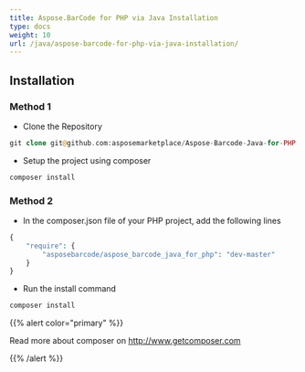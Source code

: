 ```yaml
---
title: Aspose.BarCode for PHP via Java Installation
type: docs
weight: 10
url: /java/aspose-barcode-for-php-via-java-installation/
---
```



## **Installation**
### **Method 1**
- Clone the Repository

``` php
git clone git@github.com:asposemarketplace/Aspose-Barcode-Java-for-PHP.git
```

- Setup the project using composer

``` php 
composer install
```

### **Method 2**
- In the composer.json file of your PHP project, add the following lines

``` php
{    
    "require": {        
        "asposebarcode/aspose_barcode_java_for_php": "dev-master"    
    }
}

```

- Run the install command

``` php 
composer install
```

{{% alert color="primary" %}} 

Read more about composer on http://www.getcomposer.com

{{% /alert %}} 